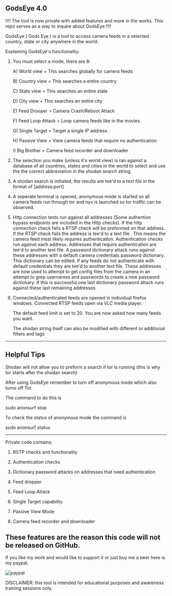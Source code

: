 GodsEye 4.0
------------------
!!!! The tool is now private with added features and more in the works. This repo serves as a way to inquire about GodsEye !!!!
                             
                        

GodsEye ( Gods Eye ) is a tool to access camera feeds in a selected country, state or city anywhere in the world.

Explaining GodsEye's functionality:

1) You must select a mode, there are 8:

    A) World view = This searches globally for camera feeds
  
    B) Country view = This searches a entire country
  
    C) State view = This searches an entire state
  
    D) City view = This searches an entire city

    E) Feed Drooper = Camera Crash/Reboot Attack

    F) Feed Loop Attack = Loop camera feeds like in the movies.

    G) Single Target = Target a single IP address.

    H) Passive View = View camera feeds that require no authentication

    I) Big Brother = Camera feed recorder and downloader
  
3) The selection you make (unless it's world view) is ran against a database of all countries, states and cities in the world to 
select and use the the correct abbreviation in the shodan search string.

4) A shodan search is initiated, the results are tee'd to a text file in the format of [address:port]

5) A seperate terminal is opened, anonymous mode is started so all camera feeds run through tor
and nyx is launched so tor traffic can be observed.

6) Http connection tests run against all addresses 
(Some authention bypass endpoints are included in the Http checks). 
If the http connection check fails a RTSP check will be preformed on that address. If the RTSP check 
fails the address is tee'd to a text file . This means the camera feed most likely requires authentication. 
Authentication checks run against each address. Addresses that require authentication are tee'd to 
another text file. A password dictionary attack runs against these addresses with a default camera credentials 
password dictionary. This dictionary can be edited. If any feeds do not authenticate 
with default credentials they are tee'd to another text file. These addresses are now used to attempt to get config files 
from the camera in an attempt to grep usernames and passwords to create a new password dictionary. If this is successful 
one last dictionary password attack runs against these last remaining addresses.

7) Connected/authenticated feeds are opened in individual firefox windows. Connected RTSP feeds open via VLC media player.

     The default feed limit is set to 20. You are now asked how many feeds you want. 

     The shodan string itself can also be modified with different or additional filters and tags


-----------------------------------
Helpful Tips
-------------------------------------
Shodan will not allow you to preform a search if tor is running (this is why tor starts after the shodan search)

After using GodsEye remember to turn off anonymous mode which also turns off Tor. 

The command to do this is

sudo anonsurf stop

To check the status of anonymous mode the command is

sudo anonsurf status


----------------------------------------------------------------
Private code contains:

1) RSTP checks and functionality

2) Authentication checks

3) Dictionary password attacks on addresses that need authentication

4) Feed dropper

5) Feed Loop Attack

6) Single Target capability

7) Passive View Mode

8) Camera feed recorder and downloader

These features are the reason this code will not be released on GitHub.
------------------------------------------------------------------------


If you like my work and would like to support it or just buy me a beer here is my paypal.

![paypal](https://github.com/user-attachments/assets/c9206ff2-76bd-4c1e-9998-3f8f4ad690e4)





DISCLAIMER: this tool is intended for educational purposes and awareness training sessions only.








